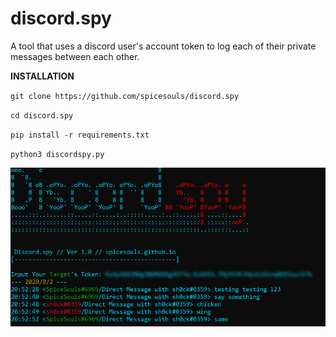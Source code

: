 # discord.spy
A tool that uses a discord user's account token to log each of their private messages between each other.

**INSTALLATION**

`git clone https://github.com/spicesouls/discord.spy`

`cd discord.spy`

`pip install -r requirements.txt`

`python3 discordspy.py`

![Usage of the tool displayed](discord.spy.png)
